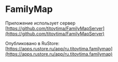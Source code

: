 # FamilyMap

Приложение использует сервер [https://github.com/titovtima/FamilyMapServer](https://github.com/titovtima/FamilyMapServer)

Опубликовано в RuStore: [https://apps.rustore.ru/app/ru.titovtima.familymap](https://apps.rustore.ru/app/ru.titovtima.familymap)

